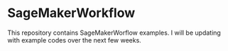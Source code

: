 # SageMakerWorkflow


This repository contains SageMakerWorflow examples. I will be updating with example codes over the next few weeks.
